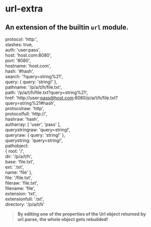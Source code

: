 # url-extra  
 ## An extension of the builtin `url` module.  
  
  protocol: 'http:',  
  slashes: true,  
  auth: 'user:pass',  
  host: 'host.com:8080',  
  port: '8080',  
  hostname: 'host.com',  
  hash: '#hash',  
  search: '?query=string%21',  
  query: { query: 'string!' },  
  pathname: '/p/a/t/h/file.txt',  
  path: '/p/a/t/h/file.txt?query=string%21',  
  href: 'http:\//user:pass@host.com:8080/p/a/t/h/file.txt?query=string%21#hash',  
  protocolraw: 'http',  
  protocolfull: 'http://',  
  hashraw: 'hash',  
  autharray: [ 'user', 'pass' ],  
  querystringraw: 'query=string!',  
  queryraw: { query: 'string!' },  
  querystring: 'query=string!',  
  pathobject:   
   { root: '/',  
     dir: '/p/a/t/h',  
     base: 'file.txt',  
     ext: '.txt',  
     name: 'file' },  
  file: '/file.txt',  
  fileraw: 'file.txt',  
  filename: 'file',  
  extension: 'txt',  
  extensionfull: '.txt',  
  directory: '/p/a/t/h'  
  
> **By editing one of the properties of the Url object returned by url.parse, the whole object gets rebuilded!**